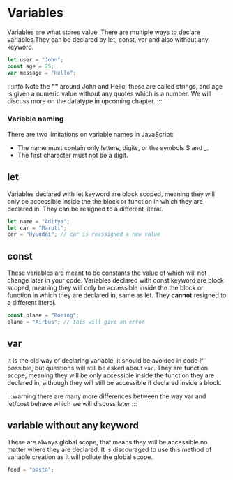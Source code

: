 # Variables

Variables are what stores value. There are multiple ways to declare variables.They can be declared by let, const, var and also without any keyword.

```js
let user = "John";
const age = 25;
var message = "Hello";
```

:::info
Note the **""** around John and Hello, these are called strings, and age is given a numeric value without any quotes which is a number. We will discuss more on the datatype in upcoming chapter.
:::

### Variable naming

There are two limitations on variable names in JavaScript:

- The name must contain only letters, digits, or the symbols $ and \_.
- The first character must not be a digit.

## let

Variables declared with let keyword are block scoped, meaning they will only be accessible inside the the block or function in which they are declared in. They can be resigned to a different literal.

```js
let name = "Aditya";
let car = "Maruti";
car = "Hyundai"; // car is reassigned a new value
```

## const

These variables are meant to be constants the value of which will not change later in your code. Variables declared with const keyword are block scoped, meaning they will only be accessible inside the the block or function in which they are declared in, same as let. They **cannot** resigned to a different literal.

```js
const plane = "Boeing";
plane = "Airbus"; // this will give an error
```

## var

It is the old way of declaring variable, it should be avoided in code if possible, but questions will still be asked about `var`. They are function scope, meaning they will be only accessible inside the function they are declared in, although they will still be accessible if declared inside a block.

:::warning
there are many more differences between the way var and let/cost behave which we will discuss later
:::

## variable without any keyword

These are always global scope, that means they will be accessible no matter where they are declared. It is discouraged to use this method of variable creation as it will pollute the global scope.

```js
food = "pasta";
```
